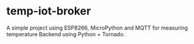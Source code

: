 # temp-iot-broker
A simple project using ESP8266, MicroPython and MQTT for measuring temperature
Backend using Python + Tornado.
